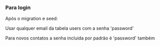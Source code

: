 <h3>Para login</h3>
<p>Após o migration e seed:</p>
<p>Usar qualquer email da tabela users com a senha 'password'</p>
<p>Para novos contatos a senha incluida por padrão é 'password' também</p>

